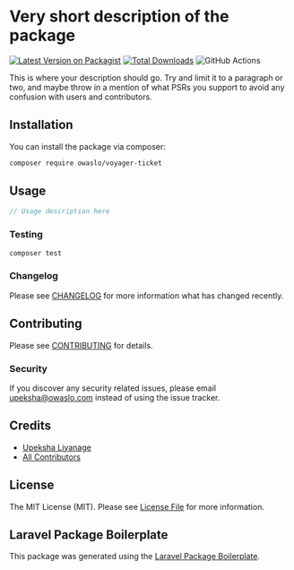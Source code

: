 # Very short description of the package

[![Latest Version on Packagist](https://img.shields.io/packagist/v/owaslo/voyager-ticket.svg?style=flat-square)](https://packagist.org/packages/owaslo/voyager-ticket)
[![Total Downloads](https://img.shields.io/packagist/dt/owaslo/voyager-ticket.svg?style=flat-square)](https://packagist.org/packages/owaslo/voyager-ticket)
![GitHub Actions](https://github.com/owaslo/voyager-ticket/actions/workflows/main.yml/badge.svg)

This is where your description should go. Try and limit it to a paragraph or two, and maybe throw in a mention of what PSRs you support to avoid any confusion with users and contributors.

## Installation

You can install the package via composer:

```bash
composer require owaslo/voyager-ticket
```

## Usage

```php
// Usage description here
```

### Testing

```bash
composer test
```

### Changelog

Please see [CHANGELOG](CHANGELOG.md) for more information what has changed recently.

## Contributing

Please see [CONTRIBUTING](CONTRIBUTING.md) for details.

### Security

If you discover any security related issues, please email upeksha@owaslo.com instead of using the issue tracker.

## Credits

-   [Upeksha Liyanage](https://github.com/owaslo)
-   [All Contributors](../../contributors)

## License

The MIT License (MIT). Please see [License File](LICENSE.md) for more information.

## Laravel Package Boilerplate

This package was generated using the [Laravel Package Boilerplate](https://laravelpackageboilerplate.com).
